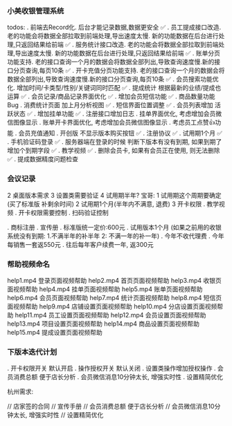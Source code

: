 ### 小美收银管理系统
todos:
. 前端去Record化. 后台才能记录数据,数据更安全  ✅
. 员工提成接口改造. 老的功能会将数据全部拉取到前端处理,导出速度太慢. 新的功能数据在后台进行处理,只返回结果给前端  ✅
. 服务统计接口改造. 老的功能会将数据全部拉取到前端处理,导出速度太慢. 新的功能数据在后台进行处理,只返回结果给前端  ✅
. 账单分页功能支持. 老的接口查询一个月的数据会将数据全部列出,导致查询速度慢.新的接口分页查询,每页10条  ✅
. 开卡充值分页功能支持. 老的接口查询一个月的数据会将数据全部列出,导致查询速度慢.新的接口分页查询,每页10条  ✅
. 会员搜索功能优化. 增加时间/卡类型/性别/关键词同时匹配  ✅
. 提成统计 根据最新的业绩/提成也运算  ✅
. 会员记录/商品记录界面优化  ✅
. 增加会员短信功能  ✅
. 商品数量功能Bug
. 消费统计页面 加上月分析视图  ✅
. 短信界面位置调整  ✅
. 会员列表增加 活跃状态  ✅
. 增加挂单功能  ✅
. 注册接口增加日志
. 挂单界面优化, 考虑增加会员微信图像显示
. 账单开卡界面优化, 考虑增加会员微信图像显示
. 考虑员工点赞👍功能
. 会员充值通知
. 开创版 不显示版本购买按钮  ✅
. 注册协议  ✅
. 试用期1个月  ✅
. 手机验证码登录  ✅
. 服务器端在登录的时候 判断下版本有没有到期, 如果到期了 增加个到期字段  ✅
. 教学视频  ✅
. 删除会员卡, 如果有会员正在使用, 则无法删除  ✅
. 提成数据精度问题检查

### 会议记录

2 桌面版本需求
3 设置类需要验证
4 试用期半年?
宝哥:
1 试用期这个周期要确定 (买了标准版 补剩余时间)
2 试用期1个月(半年内不满意, 退费)
3 开卡权限
. 教学视频
. 开卡权限需要控制
. 扫码验证控制

. 商标注册
. 宣传册
. 标准版统一定价:600元
. 试用版本1个月 (如果之前用的收银系统没有到期: 1.不满半年的补半年 2: 不满一年的补一年)
. 今年不收代理费
. 今年每销售一套返550元
. 往后每年客户续费一年, 返300元


### 帮助视频命名


help1.mp4   登录页面视频帮助
help2.mp4   首页页面视频帮助
help3.mp4   收银页面视频帮助
help4.mp4   挂单页面视频帮助
help5.mp4   账单页面视频帮助
help6.mp4   会员页面视频帮助
help7.mp4   统计页面视频帮助
help8.mp4   短信页面视频帮助
help9.mp4   店铺设置页面视频帮助
help10.mp4  分店设置页面视频帮助
help11.mp4  员工设置页面视频帮助
help12.mp4  会员设置页面视频帮助
help13.mp4  项目设置页面视频帮助
help14.mp4  商品设置页面视频帮助
help15.mp4  提成设置页面视频帮助


### 下版本迭代计划

. 开卡权限开关 默认开启
. 操作授权开关 默认关闭
. 设置类操作增加授权操作
. 会员消费总额 便于店长分析
. 会员微信消息10分钟太长, 增强实时性
. 设置精简优化


杭州需求:

// 店家签的合同
// 宣传手册
// 会员消费总额 便于店长分析
// 会员微信消息10分钟太长, 增强实时性
// 设置精简优化







